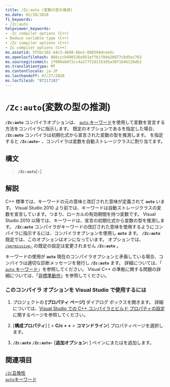 ```yaml
---
title: /Zc:auto (変数の型の推測)
ms.date: 02/28/2018
f1_keywords:
- /Zc:auto
helpviewer_keywords:
- -Zc compiler options (C++)
- Deduce variable type (C++)
- /Zc compiler options (C++)
- Zc compiler options (C++)
ms.assetid: 5f5bc102-44c3-4688-bbe1-080594dcee5c
ms.openlocfilehash: 866cccb490136e951effb1f8da20877c8d5ec763
ms.sourcegitcommit: 1f009ab0f2cc4a177f2d1353d5a38f164612bdb1
ms.translationtype: MT
ms.contentlocale: ja-JP
ms.lasthandoff: 07/27/2020
ms.locfileid: "87217182"
---
```

# <a name="zcauto-deduce-variable-type"></a>`/Zc:auto`(変数の型の推測)

**`/Zc:auto`** コンパイラオプションは、 [ `auto` キーワード](../../cpp/auto-keyword.md)を使用して変数を宣言する方法をコンパイラに指示します。 既定のオプションであるを指定した場合、 **`/Zc:auto`** コンパイラは初期化式から宣言された変数の型を推測します。 を指定すると **`/Zc:auto-`** 、コンパイラは変数を自動ストレージクラスに割り当てます。

## <a name="syntax"></a>構文

> **`/Zc:auto`**[**`-`**]

## <a name="remarks"></a>解説

C++ 標準では、キーワードの元の意味と改訂された意味が定義されて **`auto`** います。 Visual Studio 2010 より前では、キーワードは自動ストレージクラスの変数を宣言しています。つまり、ローカルの有効期間を持つ変数です。 Visual Studio 2010 以降では、キーワードは、宣言の初期化式から変数の型を推測します。 **`/Zc:auto`** コンパイラがキーワードの改訂された意味を使用するようにコンパイラに指示するには、コンパイラオプションを使用し **`auto`** ます。 **`/Zc:auto`** 既定では、このオプションはオンになっています。 オプションでは、 [`/permissive-`](permissive-standards-conformance.md) の既定の設定は変更されません **`/Zc:auto`** 。

キーワードの使用が **`auto`** 現在のコンパイラオプションと矛盾している場合、コンパイラは適切な診断メッセージを発行し **`/Zc:auto`** ます。 詳細については、「 [ `auto` キーワード](../../cpp/auto-keyword.md)」を参照してください。 Visual C++ の準拠に関する問題の詳細については、「[非標準動作](../../cpp/nonstandard-behavior.md)」を参照してください。

### <a name="to-set-this-compiler-option-in-visual-studio"></a>このコンパイラ オプションを Visual Studio で使用するには

1. プロジェクトの **[プロパティ ページ]** ダイアログ ボックスを開きます。 詳細については、[Visual Studio での C++ コンパイラとビルド プロパティの設定](../working-with-project-properties.md)に関するページを参照してください。

1. [**構成プロパティ**] [  >  **C/c + +**  >  **コマンドライン**] プロパティページを選択します。

1. **`/Zc:auto`** **`/Zc:auto-`** [**追加オプション:** ] ペインにまたはを追加します。

## <a name="see-also"></a>関連項目

[`/Zc`互換性](zc-conformance.md)<br/>
[`auto`キーワード](../../cpp/auto-keyword.md)
